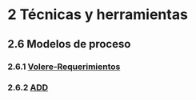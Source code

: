 # 2 Técnicas y herramientas

## 2.6 Modelos de proceso

### 2.6.1 [Volere‑Requerimientos](./2_6_1_Volere.md)

### 2.6.2 [ADD](./2_6_2_ADD.md)
